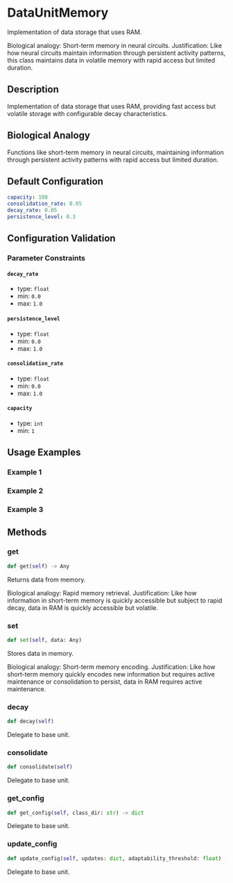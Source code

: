 # DataUnitMemory

Implementation of data storage that uses RAM.

Biological analogy: Short-term memory in neural circuits.
Justification: Like how neural circuits maintain information through
persistent activity patterns, this class maintains data in volatile
memory with rapid access but limited duration.

## Description

Implementation of data storage that uses RAM, providing fast access
but volatile storage with configurable decay characteristics.


## Biological Analogy

Functions like short-term memory in neural circuits, maintaining information
through persistent activity patterns with rapid access but limited duration.


## Default Configuration

```yaml
capacity: 100
consolidation_rate: 0.05
decay_rate: 0.05
persistence_level: 0.3
```

## Configuration Validation

### Parameter Constraints

#### `decay_rate`

- type: `float`
- min: `0.0`
- max: `1.0`

#### `persistence_level`

- type: `float`
- min: `0.0`
- max: `1.0`

#### `consolidation_rate`

- type: `float`
- min: `0.0`
- max: `1.0`

#### `capacity`

- type: `int`
- min: `1`

## Usage Examples

### Example 1

### Example 2

### Example 3

## Methods

### get

```python
def get(self) -> Any
```

Returns data from memory.

Biological analogy: Rapid memory retrieval.
Justification: Like how information in short-term memory is
quickly accessible but subject to rapid decay, data in RAM
is quickly accessible but volatile.

### set

```python
def set(self, data: Any)
```

Stores data in memory.

Biological analogy: Short-term memory encoding.
Justification: Like how short-term memory quickly encodes
new information but requires active maintenance or consolidation
to persist, data in RAM requires active maintenance.

### decay

```python
def decay(self)
```

Delegate to base unit.

### consolidate

```python
def consolidate(self)
```

Delegate to base unit.

### get_config

```python
def get_config(self, class_dir: str) -> dict
```

Delegate to base unit.

### update_config

```python
def update_config(self, updates: dict, adaptability_threshold: float) -> bool
```

Delegate to base unit.

